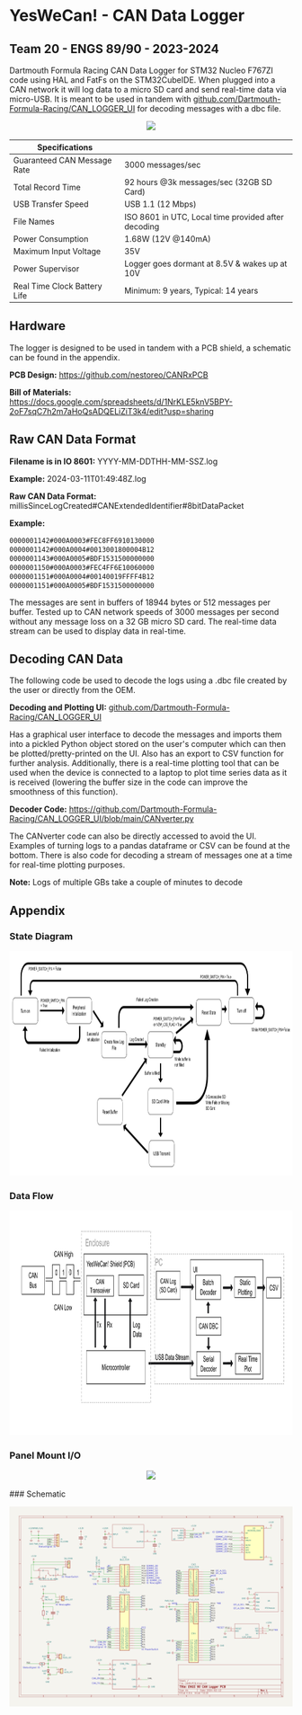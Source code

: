# YesWeCan! - CAN Data Logger
## Team 20 - ENGS 89/90 - 2023-2024
Dartmouth Formula Racing CAN Data Logger for STM32 Nucleo F767ZI code using HAL and FatFs on the STM32CubeIDE. When plugged into a CAN network it will log data to a micro SD card and send real-time data via micro-USB. It is meant to be used in tandem with [github.com/Dartmouth-Formula-Racing/CAN_LOGGER_UI](https://github.com/Dartmouth-Formula-Racing/CAN_LOGGER_UI) for decoding messages with a dbc file.

<p align="center">
<img src="images/DeviceOverview.png" height="500">
</p>


| Specifications |  |
| --- | --- |
|  Guaranteed CAN Message Rate | 3000 messages/sec |
| Total Record Time | 92 hours @3k messages/sec (32GB SD Card) |
| USB Transfer Speed |USB 1.1 (12 Mbps) |
| File Names | ISO 8601 in UTC, Local time provided after decoding |
| Power Consumption | 1.68W (12V @140mA) |
|Maximum Input Voltage | 35V |
| Power Supervisor | Logger goes dormant at 8.5V & wakes up at 10V |
| Real Time Clock Battery Life | Minimum: 9 years, Typical: 14 years |





## Hardware
The logger is designed to be used in tandem with a PCB shield, a schematic can be found in the appendix. 

**PCB Design:** https://github.com/nestoreo/CANRxPCB

**Bill of Materials:** https://docs.google.com/spreadsheets/d/1NrKLE5knV5BPY-2oF7sqC7h2m7aHoQsADQELiZiT3k4/edit?usp=sharing

## Raw CAN Data Format
**Filename is in IO 8601:** YYYY-MM-DDTHH-MM-SSZ.log

**Example:** 2024-03-11T01:49:48Z.log 

**Raw CAN Data Format:** millisSinceLogCreated#CANExtendedIdentifier#8bitDataPacket

**Example:**
```
0000001142#000A0003#FEC8FF6910130000
0000001142#000A0004#0013001800004B12
0000001143#000A0005#BDF1531500000000
0000001150#000A0003#FEC4FF6E10060000
0000001151#000A0004#00140019FFFF4B12
0000001151#000A0005#BDF1531500000000
```

The messages are sent in buffers of 18944 bytes or 512 messages per buffer. Tested up to CAN network speeds of 3000 messages per second without any message loss on a 32 GB micro SD card. The real-time data stream can be used to display data in real-time.

## Decoding CAN Data

The following code be used to decode the logs using a .dbc file created by the user or directly from the OEM. 

**Decoding and Plotting UI:** [github.com/Dartmouth-Formula-Racing/CAN_LOGGER_UI](https://github.com/Dartmouth-Formula-Racing/CAN_LOGGER_UI)

Has a graphical user interface to decode the messages and imports them into a pickled Python object stored on the user's computer which can then be plotted/pretty-printed on the UI. Also has an export to CSV function for further analysis. Additionally, there is a real-time plotting tool that can be used when the device is connected to a laptop to plot time series data as it is received (lowering the buffer size in the code can improve the smoothness of this function).

**Decoder Code:** https://github.com/Dartmouth-Formula-Racing/CAN_LOGGER_UI/blob/main/CANverter.py

The CANverter code can also be directly accessed to avoid the UI. Examples of turning logs to a pandas dataframe or CSV can be found at the bottom. There is also code for decoding a stream of messages one at a time for real-time plotting purposes.

**Note:** Logs of multiple GBs take a couple of minutes to decode

## Appendix


### State Diagram
<p align="center">
 <img src="images/StateDiagram.png" height="400" >
</p>

### Data Flow
<p align="center">
 <img src="images/InformationFlowDiagram.png" height="400">
</p>

### Panel Mount I/O
<p align="center">
 <img src="images/PanelMountIO.png" height="400" >
</p>
### Schematic
<p align="center">
 <img src="images/DeviceSchematic.png" >
</p>
